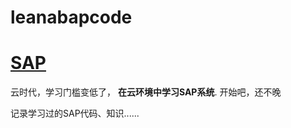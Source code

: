 # leanabapcode
#                               **<u>SAP</u>**

云时代，学习门槛变低了， **在云环境中学习SAP系统**. 开始吧，还不晚

记录学习过的SAP代码、知识......

